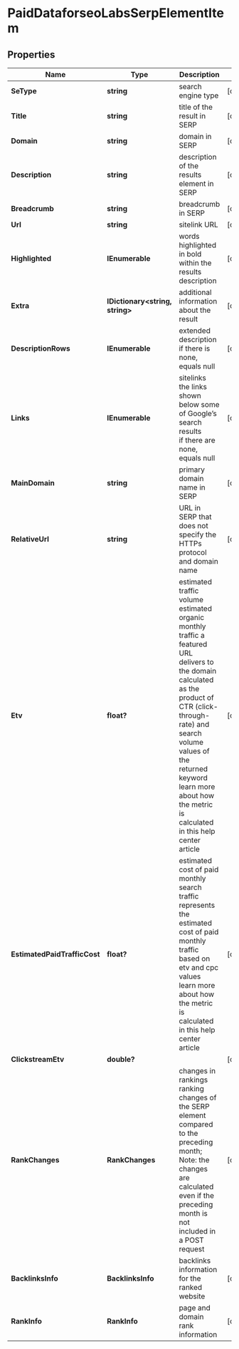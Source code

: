 # PaidDataforseoLabsSerpElementItem


## Properties

| Name | Type | Description | Notes |
|------------ | ------------- | ------------- | -------------|
**SeType** | **string** | search engine type |[optional]|
**Title** | **string** | title of the result in SERP |[optional]|
**Domain** | **string** | domain in SERP |[optional]|
**Description** | **string** | description of the results element in SERP |[optional]|
**Breadcrumb** | **string** | breadcrumb in SERP |[optional]|
**Url** | **string** | sitelink URL |[optional]|
**Highlighted** | **IEnumerable<string>** | words highlighted in bold within the results description |[optional]|
**Extra** | **IDictionary<string, string>** | additional information about the result |[optional]|
**DescriptionRows** | **IEnumerable<string>** | extended description<br>if there is none, equals null |[optional]|
**Links** | **IEnumerable<AdLinkElement>** | sitelinks<br>the links shown below some of Google’s search results<br>if there are none, equals null |[optional]|
**MainDomain** | **string** | primary domain name in SERP |[optional]|
**RelativeUrl** | **string** | URL in SERP that does not specify the HTTPs protocol and domain name |[optional]|
**Etv** | **float?** | estimated traffic volume<br>estimated organic monthly traffic a featured URL delivers to the domain<br>calculated as the product of CTR (click-through-rate) and search volume values of the returned keyword<br>learn more about how the metric is calculated in this help center article |[optional]|
**EstimatedPaidTrafficCost** | **float?** | estimated cost of paid monthly search traffic<br>represents the estimated cost of paid monthly traffic based on etv and cpc values<br>learn more about how the metric is calculated in this help center article |[optional]|
**ClickstreamEtv** | **double?** |  |[optional]|
**RankChanges** | **RankChanges** | changes in rankings<br>ranking changes of the SERP element compared to the preceding month;<br>Note: the changes are calculated even if the preceding month is not included in a POST request |[optional]|
**BacklinksInfo** | **BacklinksInfo** | backlinks information for the ranked website |[optional]|
**RankInfo** | **RankInfo** | page and domain rank information |[optional]|